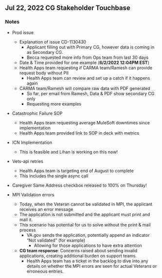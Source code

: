 ## Jul 22, 2022 CG Stakeholder Touchbase

### Notes

- Prod issue
     - Explanation of issue CD-1130430
          - Applicant filling out with Primary CG, however data is coming in as Secondary CG.  
          - Becca requested more info from Ops team from last 30 days
     - Date & Time provided for one example (**6/2/2022 12:04PM EST**)
     - Health Apps team requesting if CARMA team/Ramesh can provide request body without PII
          - Health Apps team can review and set up a catch if it happens again
     - CARMA team/Ramesh will compare raw data with PDF generated
          - So far, per email from Ramesh, Data & PDF show secondary CG only
          - Requesting more examples

- Catastrophic Failure SOP
     - Health Apps team requesting average MuleSoft downtimes since implementation
     - Health Apps team provided link to SOP in deck with metrics

- ICN Implementation
     - This is feasible and Lihan is working on this now!

- Vets-api retries
     - Health Apps team is targeting end of August to complete
     - This includes the single async call

- Caregiver Same Address checkbox released to 100% on Thursday!

- MPI Validation errors
     - Today, when the Veteran cannot be validated in MPI, the applicant receives an error message
     - The application is not submitted and the applicant must print and mail it.
     - This scenario has potential for us to solve without the print & mail process
          - VA.gov sends the application,  potentially append an indicator “Not validated” (for example)
               - Allowing for those applications to have extra attention
     - **CG team response**: Concerns raised about sending invalid applications, creating additional burden on support teams.
          - Health Apps team has a ticket in the backlog to dive into any details on whether the MPI errors are seen for actual Veterans or erroneous entries.
